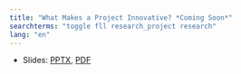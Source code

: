 ```yaml
---
title: "What Makes a Project Innovative? *Coming Soon*"
searchterms: "toggle fll research_project research"
lang: "en"
---
```

 <ul>
 <li class="ng-binding">Slides:
 <a href="">PPTX</a>,
 <a href="">PDF</a>
 </li>
 </ul>

